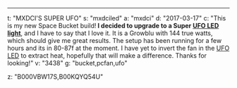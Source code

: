 ---
t: "MXDCI'S SUPER UFO"
s: "mxdciled"
a: "mxdci"
d: "2017-03-17"
c: "This is my new Space Bucket build!<strong> I decided to upgrade to a Super <a href='https://amzn.to/36NO5zr'>UFO LED light</a></strong>, and I have to say that I love it. It is a Growblu with 144 true watts, which should give me great results. The setup has been running for a few hours and its in 80-87f at the moment. I have yet to invert the fan in the <a href='https://amzn.to/36NO5zr'>UFO LED</a> to extract heat, hopefully that will make a difference. Thanks for looking!"
v: "3438"
g: "bucket,pcfan,ufo"

z: "B000VBW17S,B00KQYQ54U"
